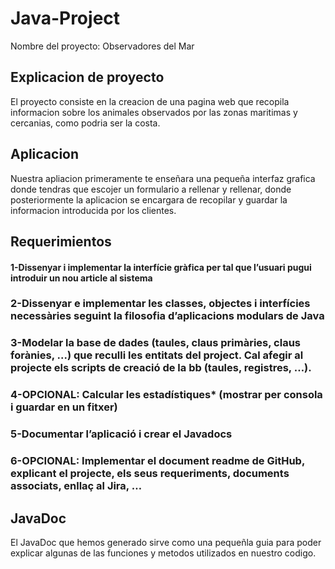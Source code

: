 # Java-Project
Nombre del proyecto: Observadores del Mar

## Explicacion de proyecto
El proyecto consiste en la creacion de una pagina web que recopila informacion sobre los animales observados por las zonas maritimas y cercanias, como podria ser la costa.

## Aplicacion
Nuestra apliacion primeramente te enseñara una pequeña interfaz grafica donde tendras que escojer un formulario a rellenar y rellenar, donde posteriormente la aplicacion se encargara de recopilar y guardar la informacion introducida por los clientes.

## Requerimientos
#### 1-Dissenyar i implementar la interfície gràfica per tal que l’usuari pugui introduir un nou article al sistema
### 2-Dissenyar e implementar les classes, objectes i interfícies necessàries seguint la filosofia d’aplicacions modulars de Java
### 3-Modelar la base de dades (taules, claus primàries, claus forànies, ...) que reculli les entitats del project. Cal afegir al projecte els scripts de creació de la bb (taules, registres, …).
### 4-OPCIONAL: Calcular les estadístiques* (mostrar per consola i guardar en un fitxer)
### 5-Documentar l’aplicació i crear el Javadocs
### 6-OPCIONAL: Implementar el document readme de GitHub, explicant el projecte, els seus requeriments, documents associats, enllaç al Jira, …

## JavaDoc
El JavaDoc que hemos generado sirve como una pequeñla guia para poder explicar algunas de las funciones y metodos utilizados en nuestro codigo.
